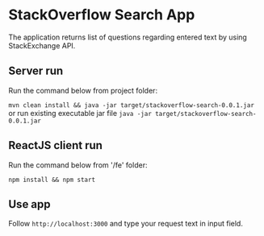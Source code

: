 # StackOverflow Search App

The application returns list of questions regarding entered text by using StackExchange API.


## Server run
Run the command below from project folder: 

`mvn clean install && java -jar target/stackoverflow-search-0.0.1.jar`
or run existing executable jar file
`java -jar target/stackoverflow-search-0.0.1.jar`
 
## ReactJS client run
Run the command below from '/fe' folder:
 
 `npm install && npm start`
 
## Use app
 Follow `http://localhost:3000` and type your request text in input field.
